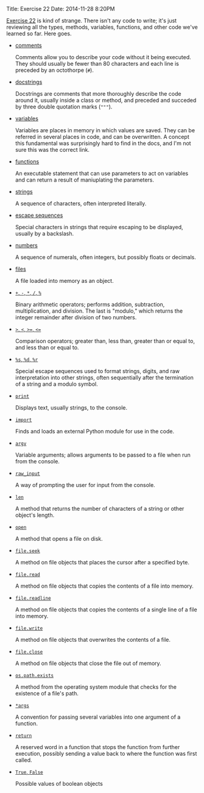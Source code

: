 Title: Exercise 22
Date: 2014-11-28 8:20PM

[Exercise 22](http://learnpythonthehardway.org/book/ex22.html) is kind of strange. There isn't any code to write; it's just reviewing all the types, methods, variables, functions, and other code we've learned so far. Here goes.

- [comments](https://docs.python.org/2/reference/lexical_analysis.html#comments)

    Comments allow you to describe your code without it being executed. They should usually be fewer than 80 characters and each line is preceded by an octothorpe (`#`).

- [docstrings](https://www.python.org/dev/peps/pep-0257/#one-line-docstrings)

    Docstrings are comments that more thoroughly describe the code around it, usually inside a class or method, and preceded and succeded by three double quotation marks (`"""`).

- [variables](https://docs.python.org/2/reference/lexical_analysis.html#delimiters)

    Variables are places in memory in which values are saved. They can be referred in several places in code, and can be overwritten. A concept this fundamental was surprisingly hard to find in the docs, and I'm not sure this was the correct link.

- [functions](https://docs.python.org/2/reference/compound_stmts.html#function)

    An executable statement that can use parameters to act on variables and can return a result of maniuplating the parameters.

- [strings](https://docs.python.org/2/reference/lexical_analysis.html#string-literals)

    A sequence of characters, often interpreted literally.

- [escape sequences](https://docs.python.org/2/reference/lexical_analysis.html#string-literals)

    Special characters in strings that require escaping to be displayed, usually by a backslash.

- [numbers](https://docs.python.org/2/reference/lexical_analysis.html#numeric-literals)

    A sequence of numerals, often integers, but possibly floats or decimals.

- [files](https://docs.python.org/2/library/stdtypes.html#file-objects)

   A file loaded into memory as an object.

- [`+`, `-`, `*`, `/`, `%`](https://docs.python.org/2/reference/expressions.html#binary-arithmetic-operations)

    Binary arithmetic operators; performs addition, subtraction, multiplication, and division. The last is "modulo," which returns the integer remainder after division of two numbers.

- [`>`, `<`, `>=`, `<=`](https://docs.python.org/2/library/stdtypes.html#comparisons)

    Comparison operators; greater than, less than, greater than or equal to, and less than or equal to.

- [`%s`, `%d`, `%r`](https://docs.python.org/2/library/stdtypes.html#string-formatting)

    Special escape sequences used to format strings, digits, and raw interpretation into other strings, often sequentially after the termination of a string and a modulo symbol.

- [`print`](https://docs.python.org/2/library/functions.html#print)

    Displays text, usually strings, to the console.

- [`import`](https://docs.python.org/2/library/stdtypes.html#modules)

    Finds and loads an external Python module for use in the code.

- [`argv`](https://docs.python.org/2/library/sys.html#sys.argv)

    Variable arguments; allows arguments to be passed to a file when run from the console.

- [`raw_input`](https://docs.python.org/2/library/functions.html#raw_input)

    A way of prompting the user for input from the console.

- [`len`](https://docs.python.org/2/library/functions.html#len)

    A method that returns the number of characters of a string or other object's length.

- [`open`](https://docs.python.org/2/library/functions.html#open)

    A method that opens a file on disk.

- [`file.seek`](https://docs.python.org/2/library/stdtypes.html#file.seek)

    A method on file objects that places the cursor after a specified byte.

- [`file.read`](https://docs.python.org/2/library/stdtypes.html#file.read)

    A method on file objects that copies the contents of a file into memory.

- [`file.readline`](https://docs.python.org/2/library/stdtypes.html#file.readline)

    A method on file objects that copies the contents of a single line of a file into memory.

- [`file.write`](https://docs.python.org/2/library/stdtypes.html#file.write)

    A method on file objects that overwrites the contents of a file.

- [`file.close`](https://docs.python.org/2/library/stdtypes.html#file.close)

    A method on file objects that close the file out of memory.

- [`os.path.exists`](https://docs.python.org/2/library/os.path.html#os.path.exists)

    A method from the operating system module that checks for the existence of a file's path.

- [`*args`](https://docs.python.org/2/glossary.html#term-parameter)

    A convention for passing several variables into one argument of a function.

- [`return`](https://docs.python.org/2/reference/simple_stmts.html#return)

    A reserved word in a function that stops the function from further execution, possibly sending a value back to where the function was first called.

- [`True`, `False`](https://docs.python.org/2/library/stdtypes.html#boolean-values)

    Possible values of boolean objects

